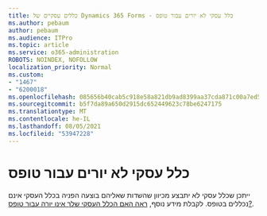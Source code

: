 ```yaml
---
title: כללים עסקיים של Dynamics 365 Forms - כלל עסקי לא יורים עבור טופס
ms.author: pebaum
author: pebaum
ms.audience: ITPro
ms.topic: article
ms.service: o365-administration
ROBOTS: NOINDEX, NOFOLLOW
localization_priority: Normal
ms.custom:
- "1467"
- "6200018"
ms.openlocfilehash: 085656b40cab5c918e58a821db9ad8399aa37cda871c00a7ed51411c4b733576
ms.sourcegitcommit: b5f7da89a650d2915dc652449623c78be6247175
ms.translationtype: MT
ms.contentlocale: he-IL
ms.lasthandoff: 08/05/2021
ms.locfileid: "53947228"
---
```

# <a name="business-rule-not-firing-for-a-form"></a>כלל עסקי לא יורים עבור טופס

ייתכן שכלל עסקי לא יתבצע מכיוון שהשדות שאליהם בוצעה הפניה בכלל העסקי אינם נכללים בטופס. לקבלת מידע נוסף, [ראה האם הכלל העסקי שלך אינו יורה עבור טופס?](https://docs.microsoft.com/powerapps/maker/model-driven-apps/create-business-rules-recommendations-apply-logic-form#is-your-business-rule-not-firing-for-a-form).
